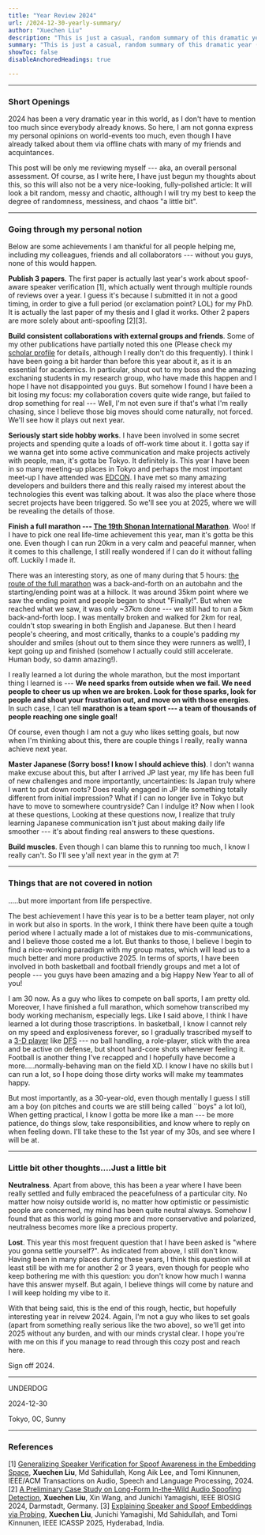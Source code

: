 ```yaml
---
title: "Year Review 2024" 
url: /2024-12-30-yearly-summary/
author: "Xuechen Liu"
description: "This is just a casual, random summary of this dramatic year (as I am)."
summary: "This is just a casual, random summary of this dramatic year (as I am)."
showToc: false
disableAnchoredHeadings: true

---
```


---
### Short Openings
2024 has been a very dramatic year in this world, as I don't have to mention too much since everybody already knows. So here, I am not gonna express my personal opinions on world-events too much, even though I have already talked about them via offline chats with many of my friends and acquintances. 

This post will be only me reviewing myself --- aka, an overall personal assessment. Of course, as I write here, I have just begun my thoughts about this, so this will also not be a very nice-looking, fully-polished article: It will look a bit random, messy and chaotic, although I will try my best to keep the degree of randomness, messiness, and chaos "a little bit".

-------------------
### Going through my personal notion
Below are some achievements I am thankful for all people helping me, including my colleagues, friends and all collaborators --- without you guys, none of this would happen.

**Publish 3 papers**. The first paper is actually last year's work about spoof-aware speaker verification [1], which actually went through multiple rounds of reviews over a year. I guess it's because I submitted it in not a good timing, in order to give a full period (or exclamation point? LOL) for my PhD. It is actually the last paper of my thesis and I glad it works. Other 2 papers are more solely about anti-spoofing [2][3].

**Build consistent collaborations with external groups and friends**. Some of my other publications have partially noted this one (Please check my [scholar profile](https://scholar.google.com/citations?user=Xou0DaUAAAAJ&hl=en) for details, although I really don't do this frequently). I think I have been going a bit harder than before this year about it, as it is an essential for academics. In particular, shout out to my boss and the amazing exchaning students in my research group, who have made this happen and I hope I have not disappointed you guys. But somehow I found I have been a bit losing my focus: my collaboration covers quite wide range, but failed to drop something for real --- Well, I'm not even sure if that's what I'm really chasing, since I believe those big moves should come naturally, not forced. We'll see how it plays out next year.

**Seriously start side hobby works**. I have been involved in some secret projects and spending quite a loads of off-work time about it. I gotta say if we wanna get into some active communication and make projects actively with people, man, it's gotta be Tokyo. It definitely is. This year I have been in so many meeting-up places in Tokyo and perhaps the most important meet-up I have attended was [EDCON](http://2024.edcon.io). I have met so many amazing developers and builders there and this really raised my interest about the technologies this event was talking about. It was also the place where those secret projects have been triggered. So we'll see you at 2025, where we will be revealing the details of those.

**Finish a full marathon --- [The 19th Shonan International Marathon](https://www.shonan-kokusai.jp)**. Woo! If I have to pick one real life-time achievement this year, man it's gotta be this one. Even though I can run 20km in a very calm and peaceful manner, when it comes to this challenge, I still really wondered if I can do it without falling off. Luckily I made it.

There was an interesting story, as one of many during that 5 hours: [the route of the full marathon](https://www.shonan-kokusai.jp/wp-content/themes/19th/images/course-1.jpg) was a back-and-forth on an autobahn and the starting/ending point was at a hillock. It was around 35km point where we saw the ending point and people began to shout "Finally!". But when we reached what we saw, it was only ~37km done --- we still had to run a 5km back-and-forth loop. I was mentally broken and walked for 2km for real, couldn't stop swearing in both English and Japanese. But then I heard people's cheering, and most critically, thanks to a couple's padding my shoulder and smiles (shout out to them since they were runners as well!), I kept going up and finished (somehow I actually could still accelerate. Human body, so damn amazing!). 

I really learned a lot during the whole marathon, but the most important thing I learned is --- **We need sparks from outside when we fail. We need people to cheer us up when we are broken. Look for those sparks, look for people and shout your frustration out, and move on with those energies**. In such case, I can tell **marathon is a team sport --- a team of thousands of people reaching one single goal!**

Of course, even though I am not a guy who likes setting goals, but now when I'm thinking about this, there are couple things I really, really wanna achieve next year.

**Master Japanese (Sorry boss! I know I should achieve this)**. I don't wanna make excuse about this, but after I arrived JP last year, my life has been full of new challenges and more importantly, uncertainties: Is Japan truly where I want to put down roots? Does really engaged in JP life something totally different from initial impression? What if I can no longer live in Tokyo but have to move to somewhere countryside? Can I indulge it? Now when I look at these questions, Looking at these questions now, I realize that truly learning Japanese communication isn't just about making daily life smoother --- it's about finding real answers to these questions.

**Build muscles**. Even though I can blame this to running too much, I know I really can't. So I'll see y'all next year in the gym at 7!

-------------------
### Things that are not covered in notion
.....but more important from life perspective.

The best achievement I have this year is to be a better team player, not only in work but also in sports. In the work, I think there have been quite a tough period where I actually made a lot of mistakes due to mis-communications, and I believe those costed me a lot. But thanks to those, I believe I begin to find a nice-working paradigm with my group mates, which will lead us to a much better and more productive 2025. In terms of sports, I have been involved in both basketball and football friendly groups and met a lot of people --- you guys have been amazing and a big Happy New Year to all of you!

I am 30 now. As a guy who likes to compete on ball sports, I am pretty old. Moreover, I have finished a full marathon, which somehow transcribed my body working mechanism, especially legs. Like I said above, I think I have learned a lot during those trascriptions.
In basketball, I know I cannot rely on my speed and explosiveness forever, so I gradually trascribed myself to a [3-D player](https://hoopstudent.com/basketball-3-and-d-player) like [DFS](https://www.basketball-reference.com/players/f/finnedo01.html) --- no ball handling, a role-player, stick with the area and be active on defense, but shoot hard-core shots whenever feeling it. Football is another thing I've recapped and I hopefully have become a more.....normally-behaving man on the field XD. I know I have no skills but I can run a lot, so I hope doing those dirty works will make my teammates happy.

But most importantly, as a 30-year-old, even though mentally I guess I still am a boy (on pitches and courts we are still being called ``boys" a lot lol), When getting practical, I know I gotta be more like a man --- be more patience, do things slow, take responsibilities, and know where to reply on when feeling down. I'll take these to the 1st year of my 30s, and see where I will be at.

-------------------
### Little bit other thoughts....Just a little bit
**Neutralness**. Apart from above, this has been a year where I have been really settled and fully embraced the peacefulness of a particular city. No matter how noisy outside world is, no matter how optimistic or pessimistic people are concerned, my mind has been quite neutral always. Somehow I found that as this world is going more and more conservative and polarized, neutralness becomes more like a precious property. 

**Lost**. This year this most frequent question that I have been asked is "where you gonna settle yourself?". As indicated from above, I still don't know. Having been in many places during these years, I think this question will at least still be with me for another 2 or 3 years, even though for people who keep bothering me with this question: you don't know how much I wanna have this answer myself. But again, I believe things will come by nature and I will keep holding my vibe to it.

With that being said, this is the end of this rough, hectic, but hopefully interesting year in reivew 2024. Again, I'm not a guy who likes to set goals (apart from something really serious like the two above), so we'll get into 2025 without any burden, and with our minds crystal clear. I hope you're with me on this if you manage to read through this cozy post and reach here.

Sign off 2024.

-------------

UNDERDOG 

2024-12-30

Tokyo, 0C, Sunny

-------------------
### References
[1] [Generalizing Speaker Verification for Spoof Awareness in the Embedding Space](https://arxiv.org/abs/2401.11156), **Xuechen Liu**, Md Sahidullah, Kong Aik Lee, and Tomi Kinnunen, IEEE/ACM Transactions on Audio, Speech and Language Processing, 2024.
[2] [A Preliminary Case Study on Long-Form In-the-Wild Audio Spoofing Detection](https://arxiv.org/abs/2408.14066), **Xuechen Liu**, Xin Wang, and Junichi Yamagishi, IEEE BIOSIG 2024, Darmstadt, Germany.
[3] [Explaining Speaker and Spoof Embeddings via Probing](https://arxiv.org/abs/2412.18191), **Xuechen Liu**, Junichi Yamagishi, Md Sahidullah, and Tomi Kinnunen, IEEE ICASSP 2025, Hyderabad, India.